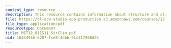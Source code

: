 ```yaml
---
content_type: resource
description: This resource contains information about structure and climatology.
file: https://ol-ocw-studio-app-production.s3.amazonaws.com/courses/12-811-tropical-meteorology-spring-2011/1644495be287fce84dbb91c317908d26_MIT12_811S11_StrClim.pdf
file_type: application/pdf
resourcetype: Document
title: MIT12_811S11_StrClim.pdf
uid: 1644495b-e287-fce8-4dbb-91c317908d26
---
```

